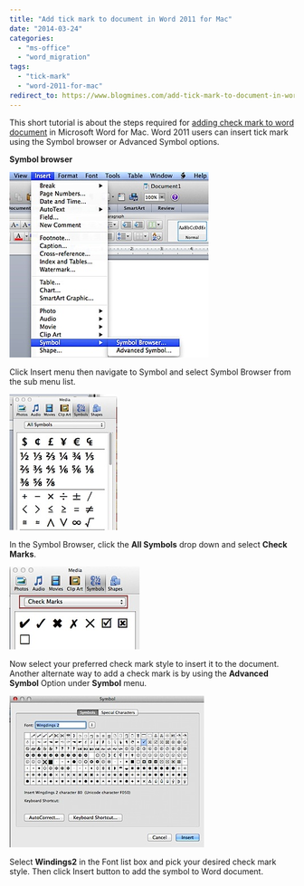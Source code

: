 ```yaml
---
title: "Add tick mark to document in Word 2011 for Mac"
date: "2014-03-24"
categories: 
  - "ms-office"
  - "word_migration"
tags: 
  - "tick-mark"
  - "word-2011-for-mac"
redirect_to: https://www.blogmines.com/add-tick-mark-to-document-in-word-2011-for-mac/
---
```


This short tutorial is about the steps required for [adding check mark to word document](http://blogmines.com/blog/2013/07/04/insert-tick-mark-in-word-2013/) in Microsoft Word for Mac. Word 2011 users can insert tick mark using the Symbol browser or Advanced Symbol options.

**Symbol browser**

![201403241019.jpg](/assets/images/201403241019.jpg)

Click Insert menu then navigate to Symbol and select Symbol Browser from the sub menu list.

![201403241024.jpg](/assets/images/201403241024.jpg)

In the Symbol Browser, click the **All Symbols** drop down and select **Check Marks**.

![201403241027.jpg](/assets/images/201403241027.jpg)

Now select your preferred check mark style to insert it to the document. Another alternate way to add a check mark is by using the **Advanced Symbol** Option under **Symbol** menu.

![201403241033.jpg](/assets/images/201403241033.jpg)

Select **Windings2** in the Font list box and pick your desired check mark style. Then click Insert button to add the symbol to Word document.
